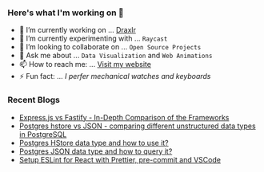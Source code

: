 ### Here's what I'm working on 👋

- 🔭 I’m currently working on ... [Draxlr](https://draxlr.com/)
- 🧪 I’m currently experimenting with ... `Raycast`
- 👯 I’m looking to collaborate on ... `Open Source Projects`
- 💬 Ask me about ... `Data Visualization` and `Web Animations`
- 📫 How to reach me: ... [Visit my website](https://nirnejak.com)
- ⚡ Fun fact: ... <em>I perfer mechanical watches and keyboards</em>

### Recent Blogs

- [Express.js vs Fastify - In-Depth Comparison of the Frameworks](https://www.inkoop.io/blog/express-vs-fastify-in-depth-comparison-of-node-js-frameworks/)
- [Postgres hstore vs JSON - comparing different unstructured data types in PostgreSQL](https://www.draxlr.com/blogs/postgres-hstore-vs-json-comparing-different-unstructured-data-types-in-postgresql/)
- [Postgres HStore data type and how to use it?
](https://www.draxlr.com/blogs/postgres-hstore-data-type-and-how-to-use-it/)
- [Postgres JSON data type and how to query it?](https://www.draxlr.com/blogs/postgres-json-data-type-and-how-to-query-it/)
- [Setup ESLint for React with Prettier, pre-commit and VSCode](https://www.inkoop.io/blog/setup-eslint-for-react-with-prettier-pre-commit-and-vscode/)

